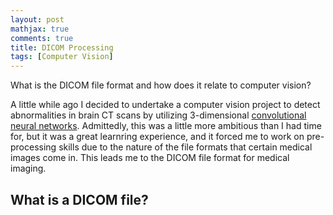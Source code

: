 ```yaml
---
layout: post  
mathjax: true  
comments: true  
title: DICOM Processing  
tags: [Computer Vision]  
---  
```

What is the DICOM file format and how does it relate to computer vision?  

A little while ago I decided to undertake a computer vision project to detect abnormalities in brain CT scans by utilizing 3-dimensional [convolutional neural networks](https://jason-adam.github.io/convolutions/). Admittedly, this was a little more ambitious than I had time for, but it was a great learnring experience, and it forced me to work on pre-processing skills due to the nature of the file formats that certain medical images come in. This leads me to the DICOM file format for medical imaging.  

## What is a DICOM file?  


